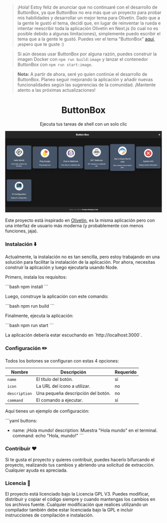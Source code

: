 
> ¡Hola! Estoy feliz de anunciar que no continuaré con el desarrollo de ButtonBox, ya que ButtonBox no era más que un proyecto para probar mis habilidades y desarrollar un mejor tema para Olivetin. Dado que a la gente le gustó el tema, decidí que, en lugar de reinventar la rueda e intentar reescribir toda la aplicación Olivetin en Next.js (lo cual no es posible debido a algunas limitaciones), simplemente puedo escribir el tema que a la gente le gustó. Puedes ver el tema "ButtonBox" [aquí](https://www.olivetin.app/themes/posts/buttonbox/), ¡espero que te guste :)

> Si aún deseas usar ButtonBox por alguna razón, puedes construir la imagen Docker con `npm run build:image` y lanzar el contenedor ButtonBox con `npm run start:image`.

> **Nota:** A partir de ahora, seré yo quien continúe el desarrollo de ButtonBox. Planeo seguir mejorando la aplicación y añadir nuevas funcionalidades según las sugerencias de la comunidad. ¡Mantente atento a las próximas actualizaciones!

<div align="center">
  <h1>ButtonBox</h1>
  <p>Ejecuta tus tareas de shell con un solo clic</p>
</div>

![Captura de pantalla](./screenshots/app.png)

Este proyecto está inspirado en [Olivetin](https://www.olivetin.app/), es la misma aplicación pero con una interfaz de usuario más moderna (y probablemente con menos funciones, jaja).

### Instalación ⬇️

Actualmente, la instalación no es tan sencilla, pero estoy trabajando en una solución para facilitar la instalación de la aplicación. Por ahora, necesitas construir la aplicación y luego ejecutarla usando Node.

Primero, instala los requisitos:

\`\`\`bash
npm install
\`\`\`

Luego, construye la aplicación con este comando:

\`\`\`bash
npm run build
\`\`\`

Finalmente, ejecuta la aplicación:

\`\`\`bash
npm run start
\`\`\`

La aplicación debería estar escuchando en \`http://localhost:3000\`.

### Configuración ✏️

Todos los botones se configuran con estas 4 opciones:

| Nombre        | Descripción                         | Requerido |
| ------------- | ----------------------------------- | --------- |
| `name`        | El título del botón.                | sí        |
| `icon`        | La URL del ícono a utilizar.        | no        |
| `description` | Una pequeña descripción del botón.  | no        |
| `command`     | El comando a ejecutar.              | sí        |

Aquí tienes un ejemplo de configuración:

\`\`\`yaml
buttons:
  - name: ¡Hola mundo!
    description: Muestra "Hola mundo" en el terminal.
    command: echo "Hola, mundo!"
\`\`\`

### Contribuir ❤️

Si te gusta el proyecto y quieres contribuir, puedes hacerlo bifurcando el proyecto, realizando tus cambios y abriendo una solicitud de extracción. Cualquier ayuda es apreciada.

### Licencia 📜

El proyecto está licenciado bajo la Licencia GPL V3. Puedes modificar, distribuir y copiar el código siempre y cuando mantengas los cambios en los archivos fuente. Cualquier modificación que realices utilizando un compilador también debe estar licenciada bajo la GPL e incluir instrucciones de compilación e instalación.
